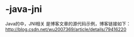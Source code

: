# -java-jni
Java的中，JNI相关
是博客文章的源代码示例，博客链接如下：
http://blog.csdn.net/wu2007369/article/details/79416220
